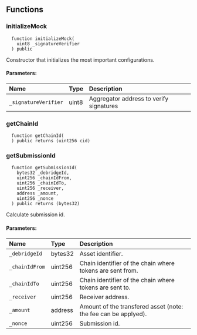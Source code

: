 


## Functions
### initializeMock
```solidity
  function initializeMock(
    uint8 _signatureVerifier
  ) public
```

Constructor that initializes the most important configurations.

#### Parameters:
| Name | Type | Description                                                          |
| :--- | :--- | :------------------------------------------------------------------- |
|`_signatureVerifier` | uint8 | Aggregator address to verify signatures

### getChainId
```solidity
  function getChainId(
  ) public returns (uint256 cid)
```




### getSubmissionId
```solidity
  function getSubmissionId(
    bytes32 _debridgeId,
    uint256 _chainIdFrom,
    uint256 _chainIdTo,
    uint256 _receiver,
    address _amount,
    uint256 _nonce
  ) public returns (bytes32)
```

Calculate submission id.

#### Parameters:
| Name | Type | Description                                                          |
| :--- | :--- | :------------------------------------------------------------------- |
|`_debridgeId` | bytes32 | Asset identifier.
|`_chainIdFrom` | uint256 | Chain identifier of the chain where tokens are sent from.
|`_chainIdTo` | uint256 | Chain identifier of the chain where tokens are sent to.
|`_receiver` | uint256 | Receiver address.
|`_amount` | address | Amount of the transfered asset (note: the fee can be applyed).
|`_nonce` | uint256 | Submission id.

